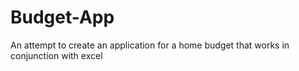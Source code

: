 # Budget-App

An attempt to create an application for a home budget that works in conjunction with excel
